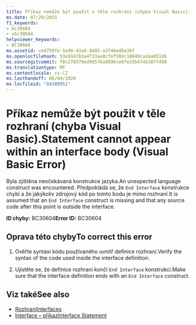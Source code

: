 ```yaml
---
title: Příkaz nemůže být použit v těle rozhraní (chyba Visual Basic).
ms.date: 07/20/2015
f1_keywords:
- bc30604
- vbc30604
helpviewer_keywords:
- BC30604
ms.assetid: ce4759fe-5e49-43ad-8405-a3f46ed0a36f
ms.openlocfilehash: 53e934703a4f33ae8cfef58dc18849cadaa051d6
ms.sourcegitcommit: f8c270376ed905f6a8896ce0fe25b4f4b38ff498
ms.translationtype: MT
ms.contentlocale: cs-CZ
ms.lasthandoff: 06/04/2020
ms.locfileid: "84389951"
---
```

# <a name="statement-cannot-appear-within-an-interface-body-visual-basic-error"></a><span data-ttu-id="8496b-102">Příkaz nemůže být použit v těle rozhraní (chyba Visual Basic).</span><span class="sxs-lookup"><span data-stu-id="8496b-102">Statement cannot appear within an interface body (Visual Basic Error)</span></span>
<span data-ttu-id="8496b-103">Byla zjištěna neočekávaná konstrukce jazyka.</span><span class="sxs-lookup"><span data-stu-id="8496b-103">An unexpected language construct was encountered.</span></span> <span data-ttu-id="8496b-104">Předpokládá se, že `End Interface` konstrukce chybí a že jakýkoliv zdrojový kód po tomto bodu je mimo rozhraní.</span><span class="sxs-lookup"><span data-stu-id="8496b-104">It is assumed that an `End Interface` construct is missing and that any source code after this point is outside the interface.</span></span>  
  
 <span data-ttu-id="8496b-105">**ID chyby:** BC30604</span><span class="sxs-lookup"><span data-stu-id="8496b-105">**Error ID:** BC30604</span></span>  
  
## <a name="to-correct-this-error"></a><span data-ttu-id="8496b-106">Oprava této chyby</span><span class="sxs-lookup"><span data-stu-id="8496b-106">To correct this error</span></span>  
  
1. <span data-ttu-id="8496b-107">Ověřte syntaxi kódu používaného uvnitř definice rozhraní.</span><span class="sxs-lookup"><span data-stu-id="8496b-107">Verify the syntax of the code used inside the interface definition.</span></span>  
  
2. <span data-ttu-id="8496b-108">Ujistěte se, že definice rozhraní končí `End Interface` konstrukcí.</span><span class="sxs-lookup"><span data-stu-id="8496b-108">Make sure that the interface definition ends with an `End Interface` construct.</span></span>  
  
## <a name="see-also"></a><span data-ttu-id="8496b-109">Viz také</span><span class="sxs-lookup"><span data-stu-id="8496b-109">See also</span></span>

- [<span data-ttu-id="8496b-110">Rozhraní</span><span class="sxs-lookup"><span data-stu-id="8496b-110">Interfaces</span></span>](../programming-guide/language-features/interfaces/index.md)
- [<span data-ttu-id="8496b-111">Interface – příkaz</span><span class="sxs-lookup"><span data-stu-id="8496b-111">Interface Statement</span></span>](../language-reference/statements/interface-statement.md)
